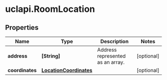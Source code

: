 # uclapi.RoomLocation

## Properties

Name | Type | Description | Notes
------------ | ------------- | ------------- | -------------
**address** | **[String]** | Address represented as an array. | [optional] 
**coordinates** | [**LocationCoordinates**](LocationCoordinates.md) |  | [optional] 


